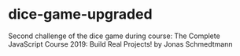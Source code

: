 # dice-game-upgraded
Second challenge of the dice game during course: The Complete JavaScript Course 2019: Build Real Projects! by Jonas Schmedtmann
